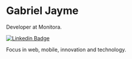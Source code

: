 # Gabriel Jayme

Developer at Monitora.

[![Linkedin Badge](https://img.shields.io/badge/-Gabriel%20Jayme-6633cc?style=flat-square&logo=Linkedin&logoColor=white&link=https://www.linkedin.com/in/gabriel-thomazini-jayme-a02259b6)](https://www.linkedin.com/in/gabriel-thomazini-jayme-a02259b6) 

Focus in web, mobile, innovation and technology.
